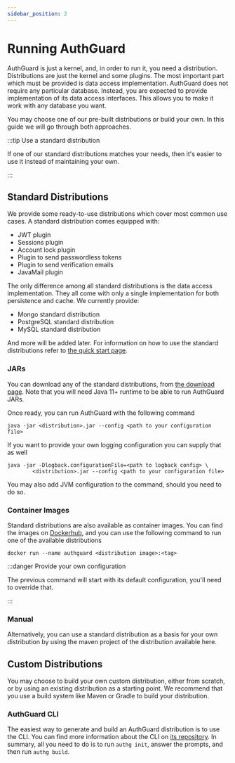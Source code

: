 ```yaml
---
sidebar_position: 2
---
```

# Running AuthGuard
AuthGuard is just a kernel, and, in order to run it, you need a distribution.
Distributions are just the kernel and some plugins. The most important part which must 
be provided is data access implementation. AuthGuard does not require any 
particular database. Instead, you are expected to provide implementation of its 
data access interfaces. This allows you to make it work with any database you want.

You may choose one of our pre-built distributions or build your own. In this guide 
we will go through both approaches.

:::tip Use a standard distribution

If one of our standard distributions matches your needs, then it's easier to 
use it instead of maintaining your own.

:::

## Standard Distributions
We provide some ready-to-use distributions which cover most common use cases. A 
standard distribution comes equipped with:
* JWT plugin
* Sessions plugin
* Account lock plugin
* Plugin to send passwordless tokens
* Plugin to send verification emails
* JavaMail plugin

The only difference among all standard distributions is the data access implementation.
They all come with only a single implementation for both persistence and cache.
We currently provide:
* Mongo standard distribution
* PostgreSQL standard distribution
* MySQL standard distribution

And more will be added later. For information on how to use the standard distributions 
refer to [the quick start page](/docs/quick-start).


### JARs
You can download any of the standard distributions, from [the download page](https://www.nexblocks.com/downloads/authguard). 
Note that you will need Java 11+ runtime to be able to run AuthGuard JARs. 

Once ready, you can run AuthGuard with the following command
```
java -jar <distribution>.jar --config <path to your configuration file>
```

If you want to provide your own logging configuration you can supply that as well
```
java -jar -Dlogback.configurationFile=<path to logback config> \
        <distribution>.jar --config <path to your configuration file>
```

You may also add JVM configuration to the command, should you need to do so.

### Container Images
Standard distributions are also available as container images. You can find the images 
on [Dockerhub](https://hub.docker.com/), and you can use the following command to run 
one of the available distributions

```shell
docker run --name authguard <distribution image>:<tag>
```

:::danger Provide your own configuration

The previous command will start with its default configuration, you'll need 
to override that.

:::

### Manual
Alternatively, you can use a standard distribution as a basis for your own 
distribution by using the maven project of the distribution available here.

## Custom Distributions
You may choose to build your own custom distribution, either from scratch, or 
by using an existing distribution as a starting point. We recommend that you 
use a build system like Maven or Gradle to build your distribution.

### AuthGuard CLI
The easiest way to generate and build an AuthGuard distribution is to use the
CLI. You can find more information about the CLI on [its repository](https://github.com/AuthGuard/authg-cli).
In summary, all you need to do is to run `authg init`, answer the prompts, and
then run `authg build`.
